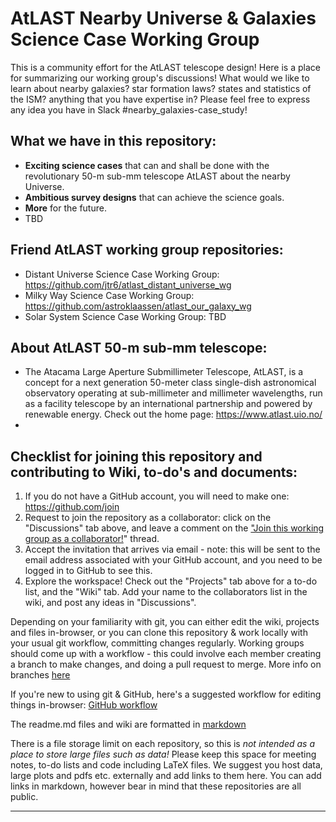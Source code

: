 # AtLAST Nearby Universe & Galaxies Science Case Working Group

This is a community effort for the AtLAST telescope design! Here is a place for summarizing our working group's discussions! What would we like to learn about nearby galaxies? star formation laws? states and statistics of the ISM? anything that you have expertise in? Please feel free to express any idea you have in Slack #nearby_galaxies-case_study!

## What we have in this repository:
- **Exciting science cases** that can and shall be done with the revolutionary 50-m sub-mm telescope AtLAST about the nearby Universe. 
- **Ambitious survey designs** that can achieve the science goals. 
- **More** for the future. 
- TBD

## Friend AtLAST working group repositories:
- Distant Universe Science Case Working Group: https://github.com/jtr6/atlast_distant_universe_wg
- Milky Way Science Case Working Group: https://github.com/astroklaassen/atlast_our_galaxy_wg
- Solar System Science Case Working Group: TBD

## About AtLAST 50-m sub-mm telescope:
- The Atacama Large Aperture Submillimeter Telescope, AtLAST, is a concept for a next generation 50-meter class single-dish astronomical observatory operating at sub-millimeter and millimeter wavelengths, run as a facility telescope by an international partnership and powered by renewable energy. Check out the home page: https://www.atlast.uio.no/
- 

## Checklist for joining this repository and contributing to Wiki, to-do's and documents:
1) If you do not have a GitHub account, you will need to make one: https://github.com/join
2) Request to join the repository as a collaborator: click on the "Discussions" tab above, and leave a comment on the ["Join this working group as a collaborator!](https://github.com/atlast612/atlast_nearby_universe_wg/discussions/1)" thread.
3) Accept the invitation that arrives via email - note: this will be sent to the email address associated with your GitHub account, and you need to be logged in to GitHub to see this.
4) Explore the workspace! Check out the "Projects" tab above for a to-do list, and the "Wiki" tab. Add your name to the collaborators list in the wiki, and post any ideas in "Discussions".

Depending on your familiarity with git, you can either edit the wiki, projects and files in-browser, or you can clone this repository & work locally with your usual git workflow, committing changes regularly. Working groups should come up with a workflow - this could involve each member creating a branch to make changes, and doing a pull request to merge. More info on branches [here](https://docs.github.com/en/github/collaborating-with-pull-requests/proposing-changes-to-your-work-with-pull-requests/about-branches)

If you're new to using git & GitHub, here's a suggested workflow for editing things in-browser: [GitHub workflow](https://github.blog/2013-07-11-github-flow-in-the-browser/)

The readme.md files and wiki are formatted in [markdown](https://www.markdownguide.org/basic-syntax/)

There is a file storage limit on each repository, so this is *not intended as a place to store large files such as data!* Please keep this space for meeting notes, to-do lists and code including LaTeX files. We suggest you host data, large plots and pdfs etc. externally and add links to them here. You can add links in markdown, however bear in mind that these repositories are all public.

------------------------------

